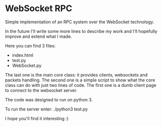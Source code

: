 # WebSocket RPC
Simple implementation of an RPC system over the WebSocket technology.

In the future I'll write some more lines to describe my work and I'll hopefully improve and extend what I made.

Here you can find 3 files:
  - index.html
  - test.py 
  - WebSocket.py
  
The last one is the main core class: it provides clients, websockets and packets handling.
The second one is a simple script to show what the core class can do with just two lines of code.
The first one is a dumb client page to connect to the websocket server.

The code was designed to run on python 3.

To run the server enter:
./python3 test.py

I hope you'll find it interesting :)
